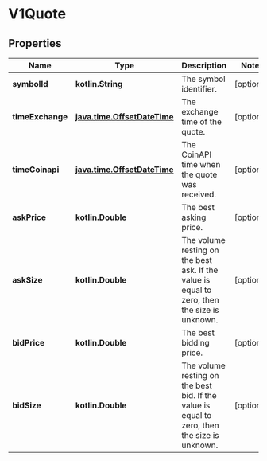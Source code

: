 
# V1Quote

## Properties
| Name | Type | Description | Notes |
| ------------ | ------------- | ------------- | ------------- |
| **symbolId** | **kotlin.String** | The symbol identifier. |  [optional] |
| **timeExchange** | [**java.time.OffsetDateTime**](java.time.OffsetDateTime.md) | The exchange time of the quote. |  [optional] |
| **timeCoinapi** | [**java.time.OffsetDateTime**](java.time.OffsetDateTime.md) | The CoinAPI time when the quote was received. |  [optional] |
| **askPrice** | **kotlin.Double** | The best asking price. |  [optional] |
| **askSize** | **kotlin.Double** | The volume resting on the best ask. If the value is equal to zero, then the size is unknown. |  [optional] |
| **bidPrice** | **kotlin.Double** | The best bidding price. |  [optional] |
| **bidSize** | **kotlin.Double** | The volume resting on the best bid. If the value is equal to zero, then the size is unknown. |  [optional] |



